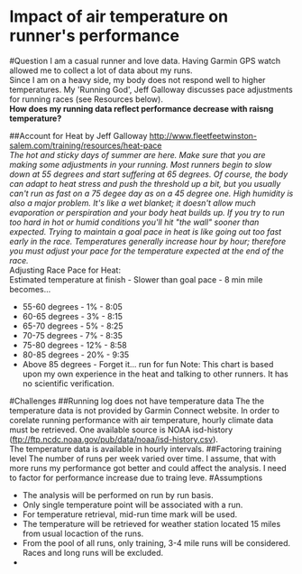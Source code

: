 Impact of air temperature on runner's performance
=================================================

#Question
I am a casual runner and love data.  Having Garmin GPS watch allowed me to collect a lot of data about my runs.  
Since I am on a heavy side, my body does not respond well to higher temperatures. 
My 'Running God', Jeff Galloway discusses pace adjustments for running races (see Resources below).  
**How does my running data reflect performance decrease with raisng temperature?**

##Account for Heat by Jeff Galloway
http://www.fleetfeetwinston-salem.com/training/resources/heat-pace  
_The hot and sticky days of summer are here. Make sure that you are making some adjustments in your running. Most runners begin to slow down at 55 degrees and start suffering at 65 degrees. Of course, the body can adapt to heat stress and push the threshold up a bit, but you usually can't run as fast on a 75 degee day as on a 45 degree one. High humidity is also a major problem. It's like a wet blanket; it doesn't allow much evaporation or perspiration and your body heat builds up.
If you try to run too hard in hot or humid conditions you'll hit "the wall" sooner than expected. Trying to maintain a goal pace in heat is like going out too fast early in the race. Temperatures generally increase hour by hour; therefore you must adjust your pace for the temperature expected at the end of the race._  
Adjusting Race Pace for Heat:  
Estimated temperature at finish - Slower than goal pace - 8 min mile becomes... 
* 55-60 degrees - 1% - 8:05
* 60-65 degrees - 3% - 8:15
* 65-70 degrees - 5% - 8:25
* 70-75 degrees - 7% - 8:35
* 75-80 degrees - 12% - 8:58
* 80-85 degrees - 20% - 9:35
* Above 85 degrees - Forget it... run for fun
Note: This chart is based upon my own experience in the heat and talking to other runners. It has no scientific verification.

#Challenges
##Running log does not have temperature data
The the temperature data is not provided by Garmin Connect website.  In order to corelate running performance with air temperature, hourly climate data must be retrieved.  One available source is NOAA isd-history (ftp://ftp.ncdc.noaa.gov/pub/data/noaa/isd-history.csv).  
The temperature data is available in hourly intervals.
##Factoring training level
The number of runs per week varied over time.  I assume, that with more runs my performance got better and could affect the analysis.  I need to factor for performance increase due to traing leve.
#Assumptions
* The analysis will be performed on run by run basis.
* Only single temperature point will be associated with a run.
* For temperature retrieval, mid-run time mark will be used.
* The temperature will be retrieved for weather station located 15 miles from usual locaction of the runs.
* From the pool of all runs, only training, 3-4 mile runs will be considered.  Races and long runs will be excluded.
* 

